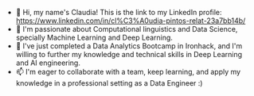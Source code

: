 - 👋 Hi, my name's Claudia! This is the link to my LinkedIn profile: https://www.linkedin.com/in/cl%C3%A0udia-pintos-relat-23a7bb14b/
- 👀 I'm passionate about Computational linguistics and Data Science, specially Machine Learning and Deep Learning. 
- 🌱 I've just completed a Data Analytics Bootcamp in Ironhack, and I'm willing to further my knowledge and technical skills in Deep Learning and AI engineering.
- 📫 I'm eager to collaborate with a team, keep learning, and apply my knowledge in a professional setting as a Data Engineer :)


<!---
foscanit/foscanit is a ✨ special ✨ repository because its `README.md` (this file) appears on your GitHub profile.
You can click the Preview link to take a look at your changes.
--->
